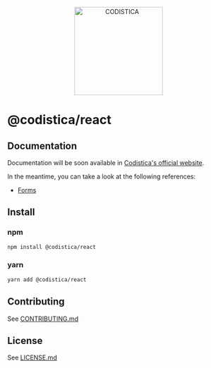 
<!--suppress HtmlDeprecatedAttribute -->

<br/>

<div align="center">
  <a href="https://www.codistica.com">
    <img height="200" src="https://codistica-public.s3-eu-west-1.amazonaws.com/logo-full.png" alt="CODISTICA">
  </a>
  <br>
  
</div>


# @codistica/react

## Documentation

Documentation will be soon available in [Codistica's official website][codistica-js-docs-url].

In the meantime, you can take a look at the following references:

* [Forms][forms]

## Install

### npm
```bash
npm install @codistica/react
```

### yarn
```bash
yarn add @codistica/react
```

## Contributing

See [CONTRIBUTING.md][contributing]


## License

See [LICENSE.md][license]


<!--INTERNAL LINKS-->
[contributing]: ../../CONTRIBUTING.md
[license]: ../../LICENSE.md
[forms]: ./docs/FORMS.md

<!--EXTERNAL LINKS-->
[codistica-js-docs-url]: https://www.codistica.com/
